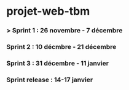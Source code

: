 # projet-web-tbm

### > Sprint 1 : 26 novembre - 7 décembre
### Sprint 2 : 10 décmbre - 21 décembre
### Sprint 3 : 31 décembre - 11 janvier
### Sprint release : 14-17 janvier
